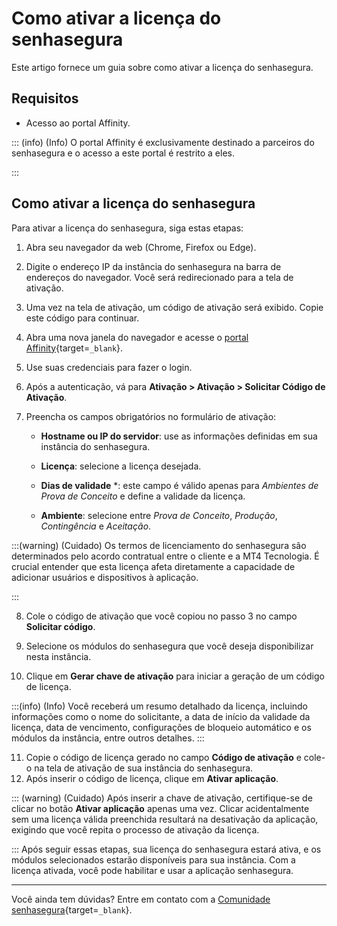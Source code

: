 # Como ativar a licença do senhasegura

Este artigo fornece um guia sobre como ativar a licença do senhasegura.



## Requisitos

* Acesso ao portal Affinity.

::: (info) (Info)
O portal Affinity é exclusivamente destinado a parceiros do senhasegura e o acesso a este portal é restrito a eles.

:::




## Como ativar a licença do senhasegura
Para ativar a licença do senhasegura, siga estas etapas:


1. Abra seu navegador da web (Chrome, Firefox ou Edge).

2. Digite o endereço IP da instância do senhasegura na barra de endereços do navegador. Você será redirecionado para a tela de ativação.

3. Uma vez na tela de ativação, um código de ativação será exibido. Copie este código para continuar.

4. Abra uma nova janela do navegador e acesse o [portal Affinity](https://affinity.senhasegura.io/flow/auth/signin){target=`_blank`}.

5. Use suas credenciais para fazer o login.
6. Após a autenticação, vá para **Ativação > Ativação > Solicitar Código de Ativação**.

7. Preencha os campos obrigatórios no formulário de ativação:


    * **Hostname ou IP do servidor**: use as informações definidas em sua instância do senhasegura.
    * **Licença**: selecione a licença desejada.
    * **Dias de validade** *: este campo é válido apenas para *Ambientes de Prova de Conceito* e define a validade da licença.

    * **Ambiente**: selecione entre *Prova de Conceito*, *Produção*, *Contingência* e *Aceitação*.


:::(warning) (Cuidado)
Os termos de licenciamento do senhasegura são determinados pelo acordo contratual entre o cliente e a MT4 Tecnologia. É crucial entender que esta licença afeta diretamente a capacidade de adicionar usuários e dispositivos à aplicação.

:::

8. Cole o código de ativação que você copiou no passo 3 no campo **Solicitar código**.
9. Selecione os módulos do senhasegura que você deseja disponibilizar nesta instância.

10. Clique em **Gerar chave de ativação** para iniciar a geração de um código de licença. 

:::(info) (Info)
Você receberá um resumo detalhado da licença, incluindo informações como o nome do solicitante, a data de início da validade da licença, data de vencimento, configurações de bloqueio automático e os módulos da instância, entre outros detalhes.
:::


11. Copie o código de licença gerado no campo **Código de ativação** e cole-o na tela de ativação de sua instância do senhasegura.
12. Após inserir o código de licença, clique em **Ativar aplicação**.


::: (warning) (Cuidado)
Após inserir a chave de ativação, certifique-se de clicar no botão **Ativar aplicação** apenas uma vez. Clicar acidentalmente sem uma licença válida preenchida resultará na desativação da aplicação, exigindo que você repita o processo de ativação da licença.

:::
Após seguir essas etapas, sua licença do senhasegura estará ativa, e os módulos selecionados estarão disponíveis para sua instância. Com a licença ativada, você pode habilitar e usar a aplicação senhasegura.


* * *
Você ainda tem dúvidas? Entre em contato com a [Comunidade senhasegura](https://community.senhasegura.io/){target=`_blank`}.